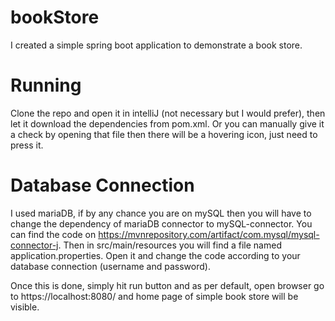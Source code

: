 # bookStore
I created a simple spring boot application to demonstrate a book store.

# Running
Clone the repo and open it in intelliJ (not necessary but I would prefer), then let it download the dependencies from pom.xml. Or you can manually give it a check by opening that file then there will be a hovering icon, just need to press it.

# Database Connection
I used mariaDB, if by any chance you are on mySQL then you will have to change the dependency of mariaDB connector to mySQL-connector. You can find the code on https://mvnrepository.com/artifact/com.mysql/mysql-connector-j. Then in src/main/resources you will find a file named application.properties. Open it and change the code according to your database connection (username and password).

Once this is done, simply hit run button and as per default, open browser go to https://localhost:8080/ and home page of simple book store will be visible. 
